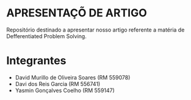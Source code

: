 # APRESENTAÇÕ DE ARTIGO
Repositório destinado a apresentar nosso artigo referente a matéria de Defferentiated Problem Solving. 

# Integrantes
- David Murillo de Oliveira Soares (RM 559078)
- Davi dos Reis Garcia (RM 556741)
- Yasmin Gonçalves Coelho (RM 559147)
